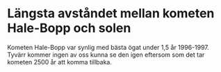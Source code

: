 # Längsta avståndet mellan kometen Hale-Bopp och solen

Kometen Hale-Bopp var synlig med bästa ögat under 1,5 år 1996-1997. Tyvärr
kommer ingen av oss kunna se den igen eftersom som det tar kometen 2500 år att
komma tillbaka.
